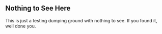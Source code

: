 ## Nothing to See Here

This is just a testing dumping ground with nothing to see. If you found it, well done you.
